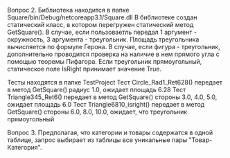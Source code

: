 
Вопрос 2. 
  Библиотека находится в папке Square/bin/Debug/netcoreapp3.1/Square.dll
  В библиотеке создан статический класс, в котором перегружен статический метод GetSquare(). 
  В случае, если пользоваетль передал 1 аргумент - окружность, 3 аргумента - треугольник. Площадь треугольника вычисляется по формуле Герона.
  В случае, если фигура - треугольник, дополнительно проводится проверка на наличие в нем прямого угла с помощью теоремы Пифагора.
  Если треугольник прямоугольный, статическое поле IsRight принимает значение True.
  
  Тесты находятся в папке TestProject
  Тест Circle_Rad1_Ret628() передает в метод GetSquare() радиус 1.0, ожидает площадь 6.28
  Тест Triangle345_Ret6() передает в метод GetSquare() стороны 3.0, 4.0, 5.0, ожидает площадь 6.0 
  Тест Triangle6810_isright() передает в метод GetSquare() стороны 6.0, 8.0, 10.0, ожидает, что треугольник прямоугольный
  
Вопрос 3.
  Предполагая, что категории и товары содержатся в одной таблице, запрос выбирает из таблицы все уникальные пары "Товар-Категория".
